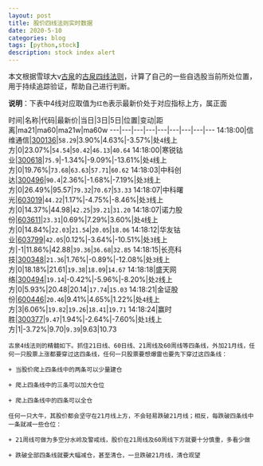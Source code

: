 ```yaml
---
layout: post
title: 股价四线法则实时数据
date: 2020-5-10
categories: blog
tags: [python,stock]
description: stock index alert
---
```



本文根据雪球大v[古泉](https://xueqiu.com/u/7148646888)的[古泉四线法则](https://xueqiu.com/7148646888/130498192)，计算了自己的一些自选股当前所处位置，用于持续追踪验证，帮助自己进行判断。

**说明**：下表中4线对应取值为`红色`表示最新价处于对应指标上方，属正面

时间|名称|代码|最新价|当日|3日|5日|位置|变动|距离|ma21|ma60|ma21w|ma60w
---|---|---|---|---|---|---|---|---
14:18:00|信维通信|[300136](https://xueqiu.com/S/SZ300136)|`58.29`|3.90%|4.63%|-3.57%|处`4`线上方|0|23.07%|`54.54`|`50.42`|`46.13`|`40.64`
14:18:00|寒锐钴业|[300618](https://xueqiu.com/S/SZ300618)|`75.9`|-1.34%|-9.09%|-13.61%|处`4`线上方|0|19.76%|`73.68`|`63.63`|`57.71`|`60.62`
14:18:03|中科创达|[300496](https://xueqiu.com/S/SZ300496)|`90.4`|2.36%|-1.68%|-7.19%|处`3`线上方|0|26.49%|95.57|`79.32`|`70.67`|`53.33`
14:18:07|中科曙光|[603019](https://xueqiu.com/S/SH603019)|`44.22`|1.17%|-4.75%|-8.46%|处`3`线上方|0|14.37%|44.98|`42.25`|`39.21`|`31.20`
14:18:07|诺力股份|[603611](https://xueqiu.com/S/SH603611)|`23.31`|0.69%|7.29%|3.60%|处`4`线上方|0|14.84%|`22.03`|`21.54`|`20.05`|`18.06`
14:18:12|华友钴业|[603799](https://xueqiu.com/S/SH603799)|`42.05`|0.12%|-3.64%|-10.51%|处`3`线上方|-1|11.86%|42.88|`39.36`|`36.68`|`32.85`
14:18:15|长亮科技|[300348](https://xueqiu.com/S/SZ300348)|`21.36`|1.76%|-0.89%|-12.08%|处`3`线上方|0|18.18%|21.61|`19.38`|`18.09`|`14.67`
14:18:18|盛天网络|[300494](https://xueqiu.com/S/SZ300494)|`19.14`|-0.42%|-5.96%|-8.20%|处`2`线上方|0|5.93%|20.48|20.14|`17.74`|`15.03`
14:18:21|金证股份|[600446](https://xueqiu.com/S/SH600446)|`20.46`|9.41%|4.65%|1.22%|处`4`线上方|3|6.06%|`19.82`|`19.26`|`18.41`|`19.71`
14:18:24|赢时胜|[300377](https://xueqiu.com/S/SZ300377)|`9.47`|1.94%|-2.64%|-7.60%|处`1`线上方|1|-3.72%|9.70|`9.39`|9.63|10.73

```
古泉4线法则的精髓如下。抓住21日线、60日线、21周线及60周线等四条线，外加21月线，任何一只股票上涨都要穿过这四条线，任何一只股票要想爆雷也要先下穿过这四条线：

+ 当股价爬上四条线中的两条可以少量建仓

+ 爬上四条线中的三条可以加大仓位

+ 爬上四条线中的四条可以全仓

任何一只大牛，其股价都会坚守在21月线上方，不会轻易跌破21月线；相反，每跌破四条线中一条就减一些仓位：

+ 21周线可做为多空分水岭及警戒线，股价在21周线及60周线下方就要十分慎重，多看少做

+ 跌破全部四条线就要大幅减仓，甚至清仓，一旦跌破21月线，清仓观望
```